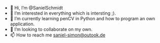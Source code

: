 - 👋 Hi, I’m @SanielSchmidt
- 👀 I’m interested in everything which is intersting ;).
- 🌱 I’m currently learning penCV in Python and how to program an own application.
- 💞️ I’m looking to collaborate on my own.
- 📫 How to reach me saniel-simon@outook.de

<!---
SanielSchmidt/SanielSchmidt is a ✨ special ✨ repository because its `README.md` (this file) appears on your GitHub profile.
You can click the Preview link to take a look at your changes.
--->
